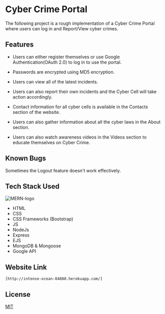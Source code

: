 # Cyber Crime Portal

The following project is a rough implementation of a Cyber Crime Portal where users can log in and Report/View cyber crimes.

## Features

- Users can either register themselves or use Google Authentication(OAuth 2.0) to log in to use the portal.

- Passwords are encrypted using MD5 encryption.

- Users can view all of the latest incidents.

- Users can also report their own incidents and the Cyber Cell will take action accordingly.

- Contact information for all cyber cells is available in the Contacts section of the website.

- Users can also gather information about all the cyber laws in the About section.

- Users can also watch awareness videos in the Videos section to educate themselves on Cyber Crime.

## Known Bugs

Sometimes the Logout feature doesn't work effectively.

## Tech Stack Used
![MERN-logo](https://user-images.githubusercontent.com/62372310/112726018-2d43db00-8f41-11eb-8d7d-4afa9affe3e0.png)

- HTML
- CSS
- CSS Frameworks (Bootstrap)
- JS
- NodeJs
- Express
- EJS
- MongoDB & Mongoose
- Google API

##  Website Link   
    [http://intense-ocean-84800.herokuapp.com/]    


## License
[MIT](https://choosealicense.com/licenses/mit/)
